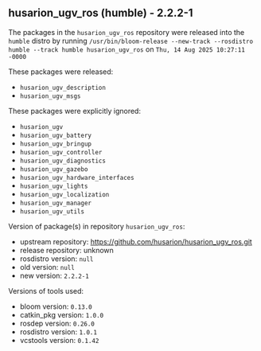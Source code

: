## husarion_ugv_ros (humble) - 2.2.2-1

The packages in the `husarion_ugv_ros` repository were released into the `humble` distro by running `/usr/bin/bloom-release --new-track --rosdistro humble --track humble husarion_ugv_ros` on `Thu, 14 Aug 2025 10:27:11 -0000`

These packages were released:
- `husarion_ugv_description`
- `husarion_ugv_msgs`

These packages were explicitly ignored:
- `husarion_ugv`
- `husarion_ugv_battery`
- `husarion_ugv_bringup`
- `husarion_ugv_controller`
- `husarion_ugv_diagnostics`
- `husarion_ugv_gazebo`
- `husarion_ugv_hardware_interfaces`
- `husarion_ugv_lights`
- `husarion_ugv_localization`
- `husarion_ugv_manager`
- `husarion_ugv_utils`

Version of package(s) in repository `husarion_ugv_ros`:

- upstream repository: https://github.com/husarion/husarion_ugv_ros.git
- release repository: unknown
- rosdistro version: `null`
- old version: `null`
- new version: `2.2.2-1`

Versions of tools used:

- bloom version: `0.13.0`
- catkin_pkg version: `1.0.0`
- rosdep version: `0.26.0`
- rosdistro version: `1.0.1`
- vcstools version: `0.1.42`


